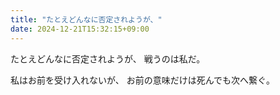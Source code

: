 ```yaml
---
title: "たとえどんなに否定されようが、"
date: 2024-12-21T15:32:15+09:00
---
```

たとえどんなに否定されようが、
戦うのは私だ。

私はお前を受け入れないが、
お前の意味だけは死んでも次へ繋ぐ。
